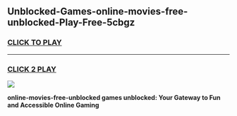 
## Unblocked-Games-online-movies-free-unblocked-Play-Free-5cbgz
<h3>
<a href="https://premium76.site?title=online-movies-free-unblocked&ref=12A">CLICK TO PLAY</a></h3>
<hr>

<h3>
<a href="https://premium76.site?title=online-movies-free-unblocked&ref=12A">CLICK 2 PLAY</a>
  
</h3>

<a href="https://premium76.site?title=online-movies-free-unblocked&ref=12A"><img src="https://clearcache.store/games.png"></a>


**online-movies-free-unblocked games unblocked: Your Gateway to Fun and Accessible Online Gaming**
